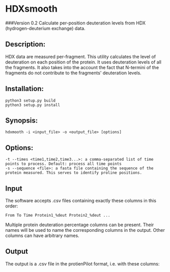 # HDXsmooth
###Version 0.2
Calculate per-position deuteration levels from HDX (hydrogen-deuterium exchange) data.


## Description:
HDX data are measured per-fragment. This utility calculates the level of deuteration on each position of the protein. It uses deuteration levels of all the fragments. It also takes into the account the fact that N-termini of the fragments do not contribute to the fragments' deuteration levels.

## Installation:
    python3 setup.py build
    python3 setup.py install

## Synopsis:
    hdxmooth -i <input_file> -o <output_file> [options]

## Options:
    -t --times <time1,time2,time3...>: a comma-separated list of time points to process. Default: process all time points
    -s --sequence <file>: a fasta file containing the sequence of the protein measured. This serves to identify proline positions.

## Input
The software accepts .csv files containing exactly these columns in this order:

    From To Time Protein1_%deut Protein2_%deut ...
Multiple protein deuteration percentage columns can be present. Their names will be used to name the corresponding columns in the output. Other columns can have arbitrary names.

## Output
The output is a .csv file in the protienPilot format, i.e. with these columns:
